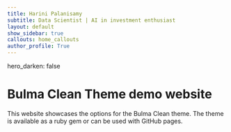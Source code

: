 ```yaml
---
title: Harini Palanisamy
subtitle: Data Scientist | AI in investment enthusiast
layout: default
show_sidebar: true
callouts: home_callouts
author_profile: True
---
```


hero_darken: false
# Bulma Clean Theme demo website

This website showcases the options for the Bulma Clean theme. The theme is available as a ruby gem or can be used with GitHub pages. 
